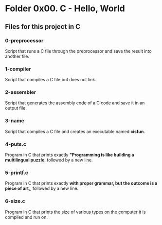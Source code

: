 # Folder 0x00. C - Hello, World

## Files for this project in C


### 0-preprocessor

Script that runs a C file through the preprocessor and save the result into another file.

### 1-compiler

Script that compiles a C file but does not link.

### 2-assembler

Script that generates the assembly code of a C code and save it in an output file.

### 3-name

Script that compiles a C file and creates an executable named **cisfun**.

### 4-puts.c

Program in C that prints exactly **"Programming is like building a multilingual puzzle**, followed by a new line.

### 5-printf.c

Program in C that prints exactly **with proper grammar, but the outcome is a piece of art,**, followed by a new line.

### 6-size.c

Program in C that prints the size of various types on the computer it is compiled and run on.

